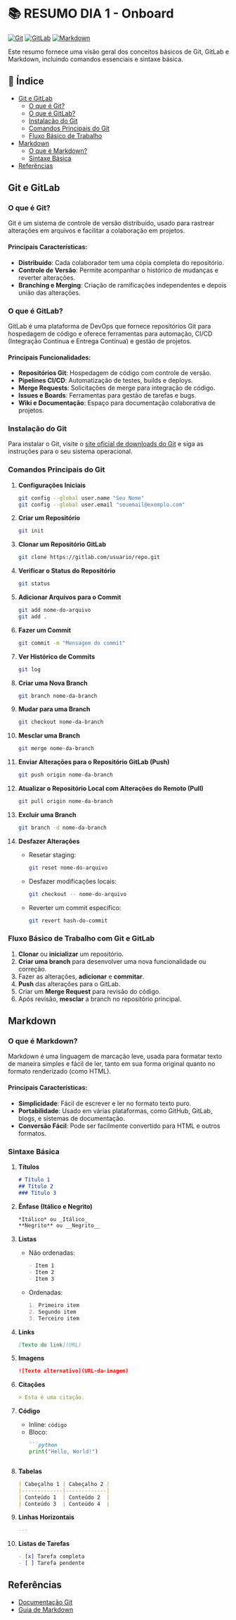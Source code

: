 
# 📚 RESUMO DIA 1 - Onboard

[![Git](https://img.shields.io/badge/Git-E34F26?style=for-the-badge&logo=git&logoColor=white)](#git-e-gitlab)
[![GitLab](https://img.shields.io/badge/GitLab-330F63?style=for-the-badge&logo=gitlab&logoColor=white)](#git-e-gitlab)
[![Markdown](https://img.shields.io/badge/Markdown-000000?style=for-the-badge&logo=markdown&logoColor=white)](#markdown)

Este resumo fornece uma visão geral dos conceitos básicos de Git, GitLab e Markdown, incluindo comandos essenciais e sintaxe básica.

## 📑 Índice

- [Git e GitLab](#git-e-gitlab)
  - [O que é Git?](#o-que-é-git)
  - [O que é GitLab?](#o-que-é-gitlab)
  - [Instalação do Git](#instalação-do-git)
  - [Comandos Principais do Git](#comandos-principais-do-git)
  - [Fluxo Básico de Trabalho](#fluxo-básico-de-trabalho-com-git-e-gitlab)
- [Markdown](#markdown)
  - [O que é Markdown?](#o-que-é-markdown)
  - [Sintaxe Básica](#sintaxe-básica)
- [Referências](#referências)

## Git e GitLab

### O que é Git?

Git é um sistema de controle de versão distribuído, usado para rastrear alterações em arquivos e facilitar a colaboração em projetos.

#### Principais Características:
- **Distribuído**: Cada colaborador tem uma cópia completa do repositório.
- **Controle de Versão**: Permite acompanhar o histórico de mudanças e reverter alterações.
- **Branching e Merging**: Criação de ramificações independentes e depois união das alterações.

### O que é GitLab?

GitLab é uma plataforma de DevOps que fornece repositórios Git para hospedagem de código e oferece ferramentas para automação, CI/CD (Integração Contínua e Entrega Contínua) e gestão de projetos.

#### Principais Funcionalidades:
- **Repositórios Git**: Hospedagem de código com controle de versão.
- **Pipelines CI/CD**: Automatização de testes, builds e deploys.
- **Merge Requests**: Solicitações de merge para integração de código.
- **Issues e Boards**: Ferramentas para gestão de tarefas e bugs.
- **Wiki e Documentação**: Espaço para documentação colaborativa de projetos.

### Instalação do Git

Para instalar o Git, visite o [site oficial de downloads do Git](https://git-scm.com/downloads) e siga as instruções para o seu sistema operacional.

### Comandos Principais do Git

1. **Configurações Iniciais**
   ```bash
   git config --global user.name "Seu Nome"
   git config --global user.email "seuemail@exemplo.com"
   ```

2. **Criar um Repositório**
   ```bash
   git init
   ```

3. **Clonar um Repositório GitLab**
   ```bash
   git clone https://gitlab.com/usuario/repo.git
   ```

4. **Verificar o Status do Repositório**
   ```bash
   git status
   ```

5. **Adicionar Arquivos para o Commit**
   ```bash
   git add nome-do-arquivo
   git add .
   ```

6. **Fazer um Commit**
   ```bash
   git commit -m "Mensagem do commit"
   ```

7. **Ver Histórico de Commits**
   ```bash
   git log
   ```

8. **Criar uma Nova Branch**
   ```bash
   git branch nome-da-branch
   ```

9. **Mudar para uma Branch**
   ```bash
   git checkout nome-da-branch
   ```

10. **Mesclar uma Branch**
    ```bash
    git merge nome-da-branch
    ```

11. **Enviar Alterações para o Repositório GitLab (Push)**
    ```bash
    git push origin nome-da-branch
    ```

12. **Atualizar o Repositório Local com Alterações do Remoto (Pull)**
    ```bash
    git pull origin nome-da-branch
    ```

13. **Excluir uma Branch**
    ```bash
    git branch -d nome-da-branch
    ```

14. **Desfazer Alterações**
    - Resetar staging:
      ```bash
      git reset nome-do-arquivo
      ```
    - Desfazer modificações locais:
      ```bash
      git checkout -- nome-do-arquivo
      ```
    - Reverter um commit específico:
      ```bash
      git revert hash-do-commit
      ```

### Fluxo Básico de Trabalho com Git e GitLab

1. **Clonar** ou **inicializar** um repositório.
2. **Criar uma branch** para desenvolver uma nova funcionalidade ou correção.
3. Fazer as alterações, **adicionar** e **commitar**.
4. **Push** das alterações para o GitLab.
5. Criar um **Merge Request** para revisão do código.
6. Após revisão, **mesclar** a branch no repositório principal.

## Markdown

### O que é Markdown?

Markdown é uma linguagem de marcação leve, usada para formatar texto de maneira simples e fácil de ler, tanto em sua forma original quanto no formato renderizado (como HTML).

#### Principais Características:
- **Simplicidade**: Fácil de escrever e ler no formato texto puro.
- **Portabilidade**: Usado em várias plataformas, como GitHub, GitLab, blogs, e sistemas de documentação.
- **Conversão Fácil**: Pode ser facilmente convertido para HTML e outros formatos.

### Sintaxe Básica

1. **Títulos**
   ```markdown
   # Título 1
   ## Título 2
   ### Título 3
   ```

2. **Ênfase (Itálico e Negrito)**
   ```markdown
   *Itálico* ou _Itálico_
   **Negrito** ou __Negrito__
   ```

3. **Listas**
   - Não ordenadas:
     ```markdown
     - Item 1
     - Item 2
     - Item 3
     ```
   - Ordenadas:
     ```markdown
     1. Primeiro item
     2. Segundo item
     3. Terceiro item
     ```

4. **Links**
   ```markdown
   [Texto do link](URL)
   ```

5. **Imagens**
   ```markdown
   ![Texto alternativo](URL-da-imagem)
   ```

6. **Citações**
   ```markdown
   > Esta é uma citação.
   ```

7. **Código**
   - Inline: `código`
   - Bloco:
     ```markdown
     ```python
     print("Hello, World!")
     ```
     ```

8. **Tabelas**
   ```markdown
   | Cabeçalho 1 | Cabeçalho 2 |
   |-------------|-------------|
   | Conteúdo 1  | Conteúdo 2  |
   | Conteúdo 3  | Conteúdo 4  |
   ```

9. **Linhas Horizontais**
   ```markdown
   ---
   ```

10. **Listas de Tarefas**
    ```markdown
    - [x] Tarefa completa
    - [ ] Tarefa pendente
    ```

## Referências

- [Documentação Git](https://git-scm.com/docs/git)
- [Guia de Markdown](https://www.markdownguide.org)
